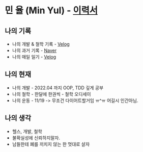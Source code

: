 # 민 율 (Min Yul) - [이력서](https://github.com/minyul/MINYUL_RESUME)

## 나의 기록 
- 나의 개발 & 철학 기록 - [Velog](https://velog.io/@minyul)
- 나의 과거 기록 - [Naver](https://blog.naver.com/ggomjae)
- 나의 매일 일기 - [Velog](https://velog.io/@minyul/%EB%A7%A4%EC%9D%BC-%EC%9D%BC%EA%B8%B0)
## 나의 현재
- 나의 개발 - 2022.04 까지 OOP, TDD 깊게 공부 
- 나의 철학 - 한달에 한권씩 - 철학 오디세이 
- 나의 운동 - 11/19 -> 무조건 다이어트할거임 ㅠ^ㅠ 어길시 인간아님.
## 나의 생각
-  헬스, 개발, 철학
-  불확실성에 신뢰하지말자.
-  남들한테 폐를 끼치지 않는 한 멋대로 살자 

